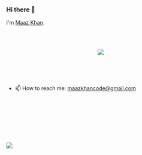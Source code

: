 ### Hi there 👋


I'm [Maaz Khan](https://github.com/maazkhan101).

</br>
</br>


<p align="center">
  <a href="https://github.com/DenverCoder1/readme-typing-svg"><img src="https://readme-typing-svg.herokuapp.com?lines=Computer+Science+Student;Tech%20Enthusiast;Bibliophile;Always%20learning%20new%20things;Evolving;Perfecting&center=true&width=500&height=50"></a>
</p>






</br>
</br>
</br>


- 📫 How to reach me: maazkhancode@gmail.com

</br>
</br>
</br>





</br>
</br>
</br>


![](https://leetcard.jacoblin.cool/Maaz_mk?theme=light,unicorn)


</br>
</br>
</br>

</br>
</br>
</br>









